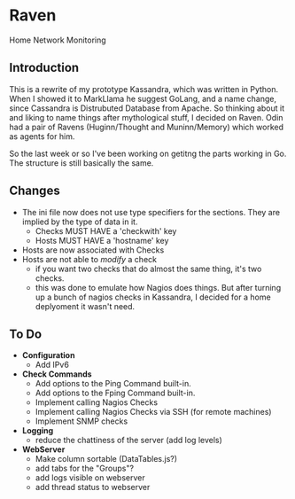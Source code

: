 # Raven
Home Network Monitoring 

## Introduction
This is a rewrite of my prototype Kassandra, which was written in Python.  When I showed it to MarkLlama he suggest GoLang, and a name change, since Cassandra is Distrubuted Database from Apache.  So thinking about it and liking to name things after mythological stuff, I decided on Raven.  Odin had a pair of Ravens (Huginn/Thought and Muninn/Memory) which worked as agents for him.  

So the last week or so I've been working on getitng the parts working in Go.  The structure is still basically the same.

## Changes
* The ini file now does not use type specifiers for the sections.  They are implied by the type of data in it.
  * Checks MUST HAVE a 'checkwith' key
  * Hosts MUST HAVE a 'hostname' key
* Hosts are now associated with Checks
* Hosts are not able to *modify* a check
  * if you want two checks that do almost the same thing, it's two checks.  
  * this was done to emulate how Nagios does things.  But after turning up a bunch of nagios checks in Kassandra, I decided for a home deplyoment it wasn't need.

## To Do
* **Configuration**
  * Add IPv6
* **Check Commands**
  * Add options to the Ping Command built-in.  
  * Add options to the Fping Command built-in.  
  * Implement calling Nagios Checks
  * Implement calling Nagios Checks via SSH (for remote machines)
  * Implement SNMP checks 
* **Logging**
  * reduce the chattiness of the server (add log levels)
* **WebServer**
  * Make column sortable (DataTables.js?) 
  * add tabs for the "Groups"?
  * add logs visible on webserver
  * add thread status to webserver
